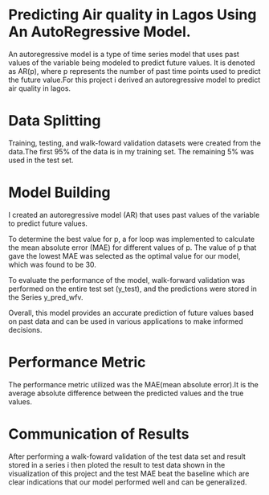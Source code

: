 # Predicting Air quality in Lagos Using An AutoRegressive Model.
An autoregressive model is a type of time series model that uses past values of the variable being modeled to predict future values. It is denoted as AR(p), where p represents the number of past time points used to predict the future value.For this project i derived an autoregressive model to predict air quality in lagos.

# Data Splitting
Training, testing, and walk-foward validation datasets were created from the data.The first 95% of the data is in my training set. The remaining 5% was used  in the test set.

# Model Building
I created an autoregressive model (AR) that uses past values of the variable to predict future values.

To determine the best value for p, a for loop was implemented to calculate the mean absolute error (MAE) for different values of p. The value of p that gave the lowest MAE was selected as the optimal value for our model, which was found to be 30.

To evaluate the performance of the model, walk-forward validation was performed on the entire test set (y_test), and the predictions were stored in the Series y_pred_wfv.

Overall, this model provides an accurate prediction of future values based on past data and can be used in various applications to make informed decisions.

# Performance Metric
The performance metric utilized was the MAE(mean absolute error).It is the average absolute difference between the predicted values and the true values.

# Communication of Results 
After performing a walk-foward validation of the test data set and result stored in a series i then ploted the result to test data shown in the visualization of this project and the test MAE beat the baseline which are clear indications that our model performed well and can be generalized.